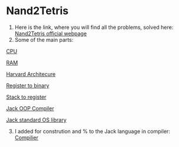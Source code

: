 # Nand2Tetris
1) Here is the link, where you will find all the problems, solved here: [Nand2Tetris official webpage](https://www.nand2tetris.org/)
2) Some of the main parts:

[CPU](https://github.com/IgorAmashukeli/Nand-2-Tetris/blob/main/Source/nand2tetris/projects/05/CPU.hdl)

[RAM](https://github.com/IgorAmashukeli/Nand-2-Tetris/blob/main/Source/nand2tetris/projects/03/a/RAM64.hdl)

[Harvard Architecure](https://github.com/IgorAmashukeli/Nand-2-Tetris/blob/main/Source/nand2tetris/projects/05/Computer.hdl)

[Register to binary](https://github.com/IgorAmashukeli/Nand-2-Tetris/blob/main/Source/nand2tetris/projects/06/Assembler/Assembler.cpp)

[Stack to register](https://github.com/IgorAmashukeli/Nand-2-Tetris/blob/main/Source/nand2tetris/projects/08/VMTranslator_2/CodeWriter.cpp)

[Jack OOP Compiler](https://github.com/IgorAmashukeli/Nand-2-Tetris/blob/main/Project/11_Compiler_CodeGeneration/Compiler/CompilationEngine.cpp)

[Jack standard OS library](https://github.com/IgorAmashukeli/Nand-2-Tetris/tree/main/Source/nand2tetris/projects/12)

3) I added for constrution and % to the Jack language in compiler: [Compilier](https://github.com/IgorAmashukeli/Nand-2-Tetris/blob/main/Project/11_Compiler_CodeGeneration/Compiler/CompilationEngine.cpp)